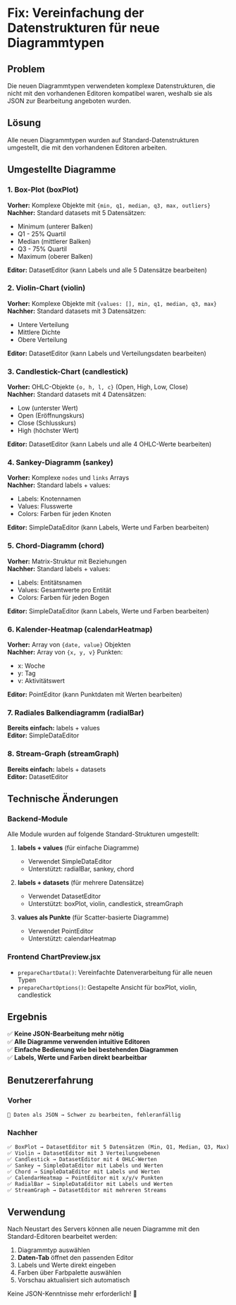 # Fix: Vereinfachung der Datenstrukturen für neue Diagrammtypen

## Problem
Die neuen Diagrammtypen verwendeten komplexe Datenstrukturen, die nicht mit den vorhandenen Editoren kompatibel waren, weshalb sie als JSON zur Bearbeitung angeboten wurden.

## Lösung
Alle neuen Diagrammtypen wurden auf Standard-Datenstrukturen umgestellt, die mit den vorhandenen Editoren arbeiten.

## Umgestellte Diagramme

### 1. **Box-Plot** (boxPlot)
**Vorher:** Komplexe Objekte mit `{min, q1, median, q3, max, outliers}`  
**Nachher:** Standard datasets mit 5 Datensätzen:
- Minimum (unterer Balken)
- Q1 - 25% Quartil
- Median (mittlerer Balken)
- Q3 - 75% Quartil
- Maximum (oberer Balken)

**Editor:** DatasetEditor (kann Labels und alle 5 Datensätze bearbeiten)

### 2. **Violin-Chart** (violin)
**Vorher:** Komplexe Objekte mit `{values: [], min, q1, median, q3, max}`  
**Nachher:** Standard datasets mit 3 Datensätzen:
- Untere Verteilung
- Mittlere Dichte
- Obere Verteilung

**Editor:** DatasetEditor (kann Labels und Verteilungsdaten bearbeiten)

### 3. **Candlestick-Chart** (candlestick)
**Vorher:** OHLC-Objekte `{o, h, l, c}` (Open, High, Low, Close)  
**Nachher:** Standard datasets mit 4 Datensätzen:
- Low (unterster Wert)
- Open (Eröffnungskurs)
- Close (Schlusskurs)
- High (höchster Wert)

**Editor:** DatasetEditor (kann Labels und alle 4 OHLC-Werte bearbeiten)

### 4. **Sankey-Diagramm** (sankey)
**Vorher:** Komplexe `nodes` und `links` Arrays  
**Nachher:** Standard labels + values:
- Labels: Knotennamen
- Values: Flusswerte
- Colors: Farben für jeden Knoten

**Editor:** SimpleDataEditor (kann Labels, Werte und Farben bearbeiten)

### 5. **Chord-Diagramm** (chord)
**Vorher:** Matrix-Struktur mit Beziehungen  
**Nachher:** Standard labels + values:
- Labels: Entitätsnamen
- Values: Gesamtwerte pro Entität
- Colors: Farben für jeden Bogen

**Editor:** SimpleDataEditor (kann Labels, Werte und Farben bearbeiten)

### 6. **Kalender-Heatmap** (calendarHeatmap)
**Vorher:** Array von `{date, value}` Objekten  
**Nachher:** Array von `{x, y, v}` Punkten:
- x: Woche
- y: Tag
- v: Aktivitätswert

**Editor:** PointEditor (kann Punktdaten mit Werten bearbeiten)

### 7. **Radiales Balkendiagramm** (radialBar)
**Bereits einfach:** labels + values  
**Editor:** SimpleDataEditor

### 8. **Stream-Graph** (streamGraph)
**Bereits einfach:** labels + datasets  
**Editor:** DatasetEditor

## Technische Änderungen

### Backend-Module
Alle Module wurden auf folgende Standard-Strukturen umgestellt:

1. **labels + values** (für einfache Diagramme)
   - Verwendet SimpleDataEditor
   - Unterstützt: radialBar, sankey, chord

2. **labels + datasets** (für mehrere Datensätze)
   - Verwendet DatasetEditor
   - Unterstützt: boxPlot, violin, candlestick, streamGraph

3. **values als Punkte** (für Scatter-basierte Diagramme)
   - Verwendet PointEditor
   - Unterstützt: calendarHeatmap

### Frontend ChartPreview.jsx
- `prepareChartData()`: Vereinfachte Datenverarbeitung für alle neuen Typen
- `prepareChartOptions()`: Gestapelte Ansicht für boxPlot, violin, candlestick

## Ergebnis

✅ **Keine JSON-Bearbeitung mehr nötig**  
✅ **Alle Diagramme verwenden intuitive Editoren**  
✅ **Einfache Bedienung wie bei bestehenden Diagrammen**  
✅ **Labels, Werte und Farben direkt bearbeitbar**  

## Benutzererfahrung

### Vorher
```
🔴 Daten als JSON → Schwer zu bearbeiten, fehleranfällig
```

### Nachher
```
✅ BoxPlot → DatasetEditor mit 5 Datensätzen (Min, Q1, Median, Q3, Max)
✅ Violin → DatasetEditor mit 3 Verteilungsebenen
✅ Candlestick → DatasetEditor mit 4 OHLC-Werten
✅ Sankey → SimpleDataEditor mit Labels und Werten
✅ Chord → SimpleDataEditor mit Labels und Werten
✅ CalendarHeatmap → PointEditor mit x/y/v Punkten
✅ RadialBar → SimpleDataEditor mit Labels und Werten
✅ StreamGraph → DatasetEditor mit mehreren Streams
```

## Verwendung

Nach Neustart des Servers können alle neuen Diagramme mit den Standard-Editoren bearbeitet werden:

1. Diagrammtyp auswählen
2. **Daten-Tab** öffnet den passenden Editor
3. Labels und Werte direkt eingeben
4. Farben über Farbpalette auswählen
5. Vorschau aktualisiert sich automatisch

Keine JSON-Kenntnisse mehr erforderlich! 🎉


